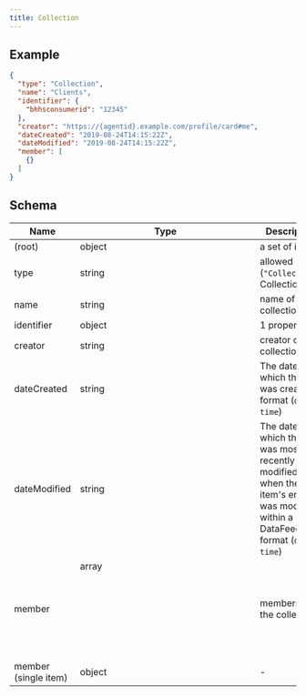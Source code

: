 ```yaml
---
title: Collection
---
```

## Example



```json
{
  "type": "Collection",
  "name": "Clients",
  "identifier": {
    "bhhsconsumerid": "12345"
  },
  "creator": "https://{agentid}.example.com/profile/card#me",
  "dateCreated": "2019-08-24T14:15:22Z",
  "dateModified": "2019-08-24T14:15:22Z",
  "member": [
    {}
  ]
}
```
## Schema

| Name | Type | Description |
|---|---|---|
| (root) | object | a set of items. |
| type | string | allowed (`"Collection"`) Collection |
| name | string | name of the collection |
| identifier | object |  1 properties |
| creator | string | creator of the collection |
| dateCreated | string | The date on which the item was created. format (`date-time`) |
| dateModified | string | The date on which the item was most recently modified or when the item's entry was modified within a DataFeed. format (`date-time`) |
| member | array<object> | members of the collection |
| member (single item) | object | - |

